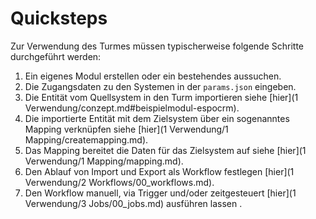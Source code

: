 # Quicksteps

Zur Verwendung des Turmes müssen typischerweise folgende Schritte durchgeführt werden:

1. Ein eigenes Modul erstellen oder ein bestehendes aussuchen.
2. Die Zugangsdaten zu den Systemen in der `params.json` eingeben.
3. Die Entität vom Quellsystem in den Turm importieren siehe [hier](1 Verwendung/conzept.md#beispielmodul-espocrm).
4. Die importierte Entität mit dem Zielsystem über ein sogenanntes Mapping verknüpfen siehe [hier](1 Verwendung/1 Mapping/createmapping.md).
5. Das Mapping bereitet die Daten für das Zielsystem auf siehe [hier](1 Verwendung/1 Mapping/mapping.md).
6. Den Ablauf von Import und Export als Workflow festlegen [hier](1 Verwendung/2 Workflows/00_workflows.md).
7. Den Workflow manuell, via Trigger und/oder zeitgesteuert  [hier](1 Verwendung/3 Jobs/00_jobs.md) ausführen lassen .
